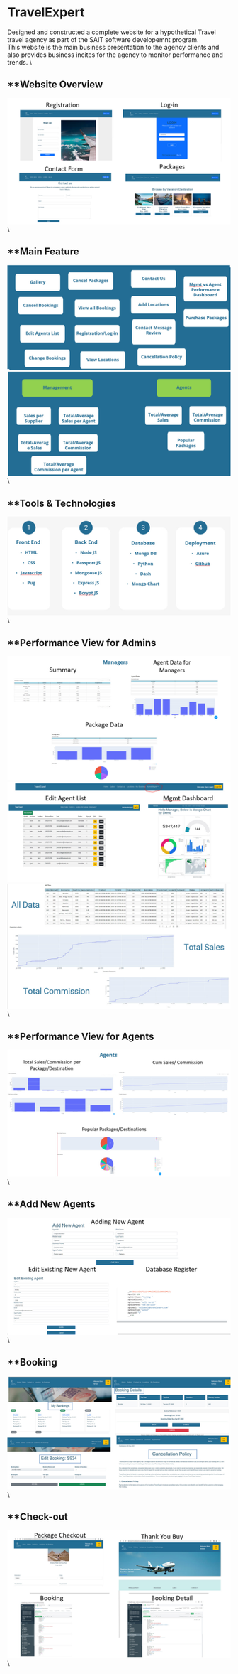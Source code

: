 # TravelExpert
Designed and constructed a complete website for a hypothetical Travel travel agency as part of the SAIT software developemnt program.  
This website is the main business presentation to the agency clients and also provides business incites for the agency to monitor performance and trends.
\
## **Website Overview
![Website!](./websiteImages/Website.jpg)
\
## **Main Feature
![Feature1!](./websiteImages/mainFeatures.jpg)
![Feature2!](./websiteImages/mainFeatures2.jpg)
\

## **Tools & Technologies
![Technologies!](./websiteImages/tools.jpg)
\
## **Performance View for Admins
![Admins1!](./websiteImages/managers.jpg)
![Admins2!](./websiteImages/managers2.jpg)
![Feature3!](./websiteImages/salesCommsision.jpg)
\
## **Performance View for Agents
![Agents!](./websiteImages/agents.jpg)
\
## **Add New Agents
![Add Agent!](./websiteImages/addNewAgents.jpg)
\
## **Booking
![Booking!](./websiteImages/booking.jpg)
\
## **Check-out
![Checkout!](./websiteImages/checkout.jpg)
\